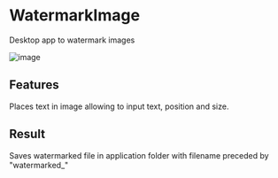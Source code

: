 # WatermarkImage
Desktop app to watermark images

![image](https://user-images.githubusercontent.com/67652534/194749771-1280bb21-492e-4c1d-9227-e731641a7f65.png)

## Features
Places text in image allowing to input text, position and size.

## Result
Saves watermarked file in application folder with filename preceded by "watermarked_"
